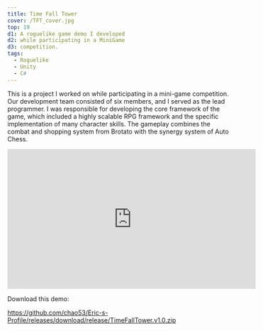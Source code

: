 ```yaml
---
title: Time Fall Tower        
cover: /TFT_cover.jpg
top: 19
d1: A roguelike game demo I developed 
d2: while participating in a MiniGame
d3: competition.
tags: 
  - Roguelike
  - Unity
  - C#
---
```


This is a project I worked on while participating in a mini-game competition. Our development team consisted of six members, and I served as the lead programmer. I was responsible for developing the core framework of the game, which included a highly scalable RPG framework and the specific implementation of many character skills. The gameplay combines the combat and shopping system from Brotato with the synergy system of Auto Chess.



<iframe width="560" height="315" src="https://www.youtube.com/embed/DlvRSxrtf0Y?si=GUG7_o__ZCP7Mt_d" title="YouTube video player" frameborder="0" allow="accelerometer; autoplay; clipboard-write; encrypted-media; gyroscope; picture-in-picture; web-share" referrerpolicy="strict-origin-when-cross-origin" allowfullscreen></iframe>



Download this demo:

https://github.com/chao53/Eric-s-Profile/releases/download/release/TimeFallTower.v1.0.zip

